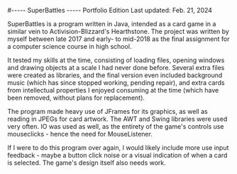 #----- SuperBattles -----
Portfolio Edition
Last updated: Feb. 21, 2024

SuperBattles is a program written in Java, intended as a card game in a similar vein to Activision-Blizzard's Hearthstone. The project was written by myself between late 2017 and early- to mid-2018 as the final assignment for a computer science course in high school. 

It tested my skills at the time, consisting of loading files, opening windows and drawing objects at a scale I had never done before. Several extra files were created as libraries, and the final version even included background music (which has since stopped working, pending repair), and extra cards from intellectual properties I enjoyed consuming at the time (which have been removed, without plans for replacement).

The program made heavy use of JFrames for its graphics, as well as reading in JPEGs for card artwork. The AWT and Swing libraries were used very often. IO was used as well, as the entirety of the game's controls use mouseclicks - hence the need for MouseListener.

If I were to do this program over again, I would likely include more use input feedback - maybe a button click noise or a visual indication of when a card is selected. The game's design itself also needs work.
